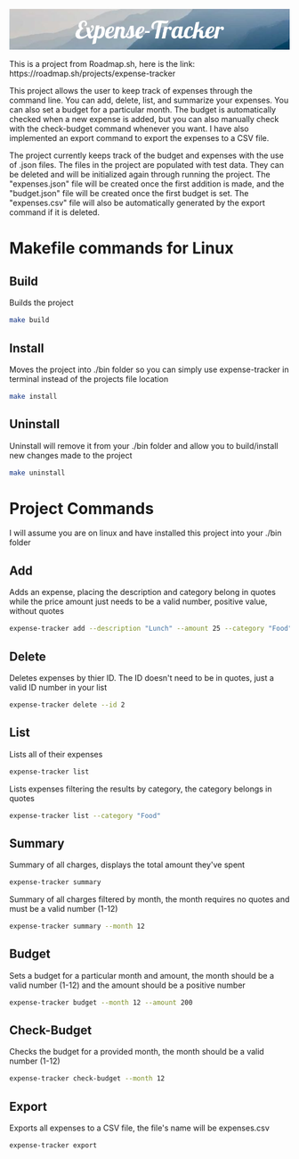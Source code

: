<p align="center">
<img src="images/Expense-Tracker.png" alt="Banner picture"/>
</p>
This is a project from Roadmap.sh, here is the link: https://roadmap.sh/projects/expense-tracker
<p></p>
This project allows the user to keep track of expenses through the command line. You can add, delete, list, and summarize your expenses. You can also set a budget for a particular month. The budget is automatically checked when a new expense is added, but you can also manually  check with the check-budget command whenever you want. I have also implemented an export command to export the expenses to a CSV file.
<p></p>
The project currently keeps track of the budget and expenses with the use of .json files. The files in the project are populated with test data. They can be deleted and will be initialized again through running the project. The "expenses.json" file will be created once the first addition is made, and the "budget.json" file will be created once the first budget is set. The "expenses.csv" file will also be automatically generated by  the export command if it is deleted.

# Makefile commands for Linux

## Build
Builds the project 
```bash
make build
```
## Install
Moves the project into ./bin folder so you can simply use expense-tracker in terminal instead of the projects file location
```bash
make install
```

## Uninstall
Uninstall will remove it from your ./bin folder and allow you to build/install new changes made to the project
```bash
make uninstall
```

# Project Commands
 I will assume you are on linux and have installed this project into your ./bin folder

## Add
Adds an expense, placing the description and category belong in quotes while the price amount just needs to be a valid number, positive value, without quotes
```bash
expense-tracker add --description "Lunch" --amount 25 --category "Food"
```

## Delete
Deletes expenses by thier ID. The ID doesn't need to be in quotes, just a valid ID number in your list
```bash
expense-tracker delete --id 2
```

## List 
Lists all of their expenses
```bash
expense-tracker list
```
Lists expenses filtering the results by category, the category belongs in quotes
```bash
expense-tracker list --category "Food"
```

## Summary
Summary of all charges, displays the total amount they've spent
```bash
expense-tracker summary
```
Summary of all charges filtered by month, the month requires no quotes and must be a valid number (1-12)
```bash
expense-tracker summary --month 12
```

## Budget 
Sets a budget for a particular month and amount, the month should be a valid number (1-12) and the amount should be a positive number
```bash
expense-tracker budget --month 12 --amount 200
```

## Check-Budget
Checks the budget for a provided month, the month should be a valid number (1-12)
```bash
expense-tracker check-budget --month 12
```

## Export
Exports all expenses to a CSV file, the file's name will be expenses.csv
```bash
expense-tracker export
```
